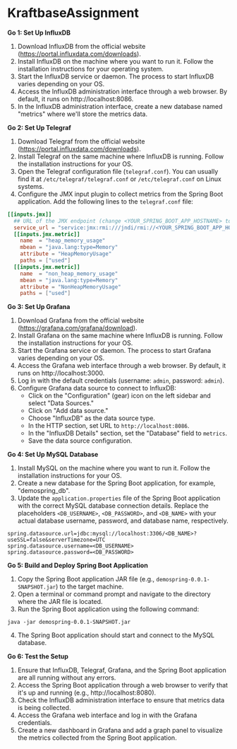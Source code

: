 # KraftbaseAssignment

**Go 1: Set Up InfluxDB**

1. Download InfluxDB from the official website (https://portal.influxdata.com/downloads).
2. Install InfluxDB on the machine where you want to run it. Follow the installation instructions for your operating system.
3. Start the InfluxDB service or daemon. The process to start InfluxDB varies depending on your OS.
4. Access the InfluxDB administration interface through a web browser. By default, it runs on http://localhost:8086.
5. In the InfluxDB administration interface, create a new database named "metrics" where we'll store the metrics data.

**Go 2: Set Up Telegraf**

1. Download Telegraf from the official website (https://portal.influxdata.com/downloads).
2. Install Telegraf on the same machine where InfluxDB is running. Follow the installation instructions for your OS.
3. Open the Telegraf configuration file (`telegraf.conf`). You can usually find it at `/etc/telegraf/telegraf.conf` or `/etc/telegraf.conf` on Linux systems.
4. Configure the JMX input plugin to collect metrics from the Spring Boot application. Add the following lines to the `telegraf.conf` file:

```conf
[[inputs.jmx]]
  ## URL of the JMX endpoint (change <YOUR_SPRING_BOOT_APP_HOSTNAME> to the actual hostname or IP address of the machine running the Spring Boot app)
  service_url = "service:jmx:rmi:///jndi/rmi://<YOUR_SPRING_BOOT_APP_HOSTNAME>:9999/jmxrmi"
  [[inputs.jmx.metric]]
    name  = "heap_memory_usage"
    mbean = "java.lang:type=Memory"
    attribute = "HeapMemoryUsage"
    paths = ["used"]
  [[inputs.jmx.metric]]
    name  = "non_heap_memory_usage"
    mbean = "java.lang:type=Memory"
    attribute = "NonHeapMemoryUsage"
    paths = ["used"]
```

**Go 3: Set Up Grafana**

1. Download Grafana from the official website (https://grafana.com/grafana/download).
2. Install Grafana on the same machine where InfluxDB is running. Follow the installation instructions for your OS.
3. Start the Grafana service or daemon. The process to start Grafana varies depending on your OS.
4. Access the Grafana web interface through a web browser. By default, it runs on http://localhost:3000.
5. Log in with the default credentials (username: `admin`, password: `admin`).
6. Configure Grafana data source to connect to InfluxDB:
   - Click on the "Configuration" (gear) icon on the left sidebar and select "Data Sources."
   - Click on "Add data source."
   - Choose "InfluxDB" as the data source type.
   - In the HTTP section, set URL to `http://localhost:8086`.
   - In the "InfluxDB Details" section, set the "Database" field to `metrics`.
   - Save the data source configuration.

**Go 4: Set Up MySQL Database**

1. Install MySQL on the machine where you want to run it. Follow the installation instructions for your OS.
2. Create a new database for the Spring Boot application, for example, "demospring_db".
3. Update the `application.properties` file of the Spring Boot application with the correct MySQL database connection details. Replace the placeholders `<DB_USERNAME>`, `<DB_PASSWORD>`, and `<DB_NAME>` with your actual database username, password, and database name, respectively.

```properties
spring.datasource.url=jdbc:mysql://localhost:3306/<DB_NAME>?useSSL=false&serverTimezone=UTC
spring.datasource.username=<DB_USERNAME>
spring.datasource.password=<DB_PASSWORD>
```

**Go 5: Build and Deploy Spring Boot Application**

1. Copy the Spring Boot application JAR file (e.g., `demospring-0.0.1-SNAPSHOT.jar`) to the target machine.
2. Open a terminal or command prompt and navigate to the directory where the JAR file is located.
3. Run the Spring Boot application using the following command:

```
java -jar demospring-0.0.1-SNAPSHOT.jar
```

4. The Spring Boot application should start and connect to the MySQL database.

**Go 6: Test the Setup**

1. Ensure that InfluxDB, Telegraf, Grafana, and the Spring Boot application are all running without any errors.
2. Access the Spring Boot application through a web browser to verify that it's up and running (e.g., http://localhost:8080).
3. Check the InfluxDB administration interface to ensure that metrics data is being collected.
4. Access the Grafana web interface and log in with the Grafana credentials.
5. Create a new dashboard in Grafana and add a graph panel to visualize the metrics collected from the Spring Boot application.
